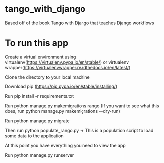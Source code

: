 # tango_with_django
Based off of the book Tango with Django that teaches Django workflows


# To run this app
Create a virtual environment using virtualenv(https://virtualenv.pypa.io/en/stable/) or virtualenv wrapper(https://virtualenvwrapper.readthedocs.io/en/latest/)

Clone the directory to your local machine

Download pip (https://pip.pypa.io/en/stable/installing/)

Run pip install -r requirements.txt

Run python manage.py makemigrations rango (If you want to see what this does, run python manage.py makemigrations --dry-run)

Run python manage.py migrate

Then run python populate_rango.py -> This is a population script to load some data to the application

At this point you have everything you need to view the app

Run python manage.py runserver


